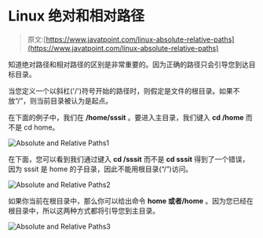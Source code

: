 # Linux 绝对和相对路径

> 原文:[https://www.javatpoint.com/linux-absolute-relative-paths](https://www.javatpoint.com/linux-absolute-relative-paths)

知道绝对路径和相对路径的区别是非常重要的。因为正确的路径只会引导您到达目标目录。

当您定义一个以斜杠('/')符号开始的路径时，则假定是文件的根目录。如果不放“/”，则当前目录被认为是起点。

在下面的例子中，我们在 **/home/sssit** 。要进入主目录，我们键入 **cd /home** 而不是 cd home。

![Absolute and Relative Paths1](../Images/d7bb32a9fe08976037e642371efce267.png)

在下面，您可以看到我们通过键入 **cd /sssit** 而不是 **cd sssit** 得到了一个错误，因为 sssit 是 home 的子目录，因此不能用根目录(“/”)访问。

![Absolute and Relative Paths2](../Images/fe2a7f49ad47fc5c7dcabfc595793107.png)

如果你当前在根目录中，那么你可以给出命令 **home 或者/home** 。因为您已经在根目录中，所以这两种方式都将引导您到主目录。

![Absolute and Relative Paths3](../Images/39c156dd4861b47cd10b7109020ff9d5.png)